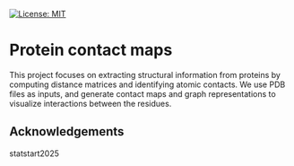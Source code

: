 [![License: MIT](https://img.shields.io/badge/License-MIT-yellow.svg)](https://opensource.org/licenses/MIT)

# Protein contact maps 

This project focuses on extracting structural information from proteins 
by computing distance matrices and identifying atomic contacts. 
We use PDB files as inputs, and generate contact maps and graph 
representations to visualize interactions between the residues.

## Acknowledgements 
statstart2025